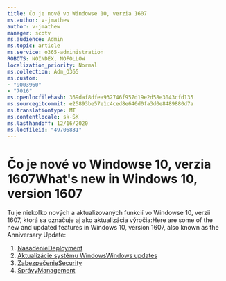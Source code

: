 ```yaml
---
title: Čo je nové vo Windowse 10, verzia 1607
ms.author: v-jmathew
author: v-jmathew
manager: scotv
ms.audience: Admin
ms.topic: article
ms.service: o365-administration
ROBOTS: NOINDEX, NOFOLLOW
localization_priority: Normal
ms.collection: Adm_O365
ms.custom:
- "9003960"
- "7016"
ms.openlocfilehash: 369daf8dfea932746f957d19e2d58e3043cfd135
ms.sourcegitcommit: e25893be57e1c4ced8e646d0fa3d0e8489880d7a
ms.translationtype: MT
ms.contentlocale: sk-SK
ms.lasthandoff: 12/16/2020
ms.locfileid: "49706831"
---
```

# <a name="whats-new-in-windows-10-version-1607"></a><span data-ttu-id="11fa6-102">Čo je nové vo Windowse 10, verzia 1607</span><span class="sxs-lookup"><span data-stu-id="11fa6-102">What's new in Windows 10, version 1607</span></span>

<span data-ttu-id="11fa6-103">Tu je niekoľko nových a aktualizovaných funkcií vo Windowse 10, verzii 1607, ktorá sa označuje aj ako aktualizácia výročia:</span><span class="sxs-lookup"><span data-stu-id="11fa6-103">Here are some of the new and updated features in Windows 10, version 1607, also known as the Anniversary Update:</span></span>

1. [<span data-ttu-id="11fa6-104">Nasadenie</span><span class="sxs-lookup"><span data-stu-id="11fa6-104">Deployment</span></span>](https://go.microsoft.com/fwlink/?linkid=2114462)
2. [<span data-ttu-id="11fa6-105">Aktualizácie systému Windows</span><span class="sxs-lookup"><span data-stu-id="11fa6-105">Windows updates</span></span>](https://go.microsoft.com/fwlink/?linkid=2114463)
3. [<span data-ttu-id="11fa6-106">Zabezpečenie</span><span class="sxs-lookup"><span data-stu-id="11fa6-106">Security</span></span>](https://go.microsoft.com/fwlink/?linkid=2114270)
4. [<span data-ttu-id="11fa6-107">Správy</span><span class="sxs-lookup"><span data-stu-id="11fa6-107">Management</span></span>](https://go.microsoft.com/fwlink/?linkid=2114271)

